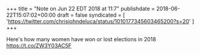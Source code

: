 +++
title = "Note on Jun 22 EDT 2018 at 11:7"
publishdate = 2018-06-22T15:07:02+00:00
draft = false
syndicated = [ 'https://twitter.com/chrisjohndeluca/status/1010177345603465200?s=20' ]
+++

Here's how many women have won or lost elections in 2018 https://t.co/ZW3Y03AC5F
